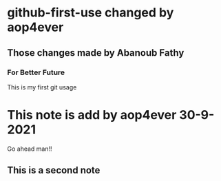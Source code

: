 # github-first-use changed by aop4ever
## Those changes made by Abanoub Fathy

### For Better Future
This is my first git usage

# This note is add by aop4ever 30-9-2021
Go ahead man!!

## This is a second note
